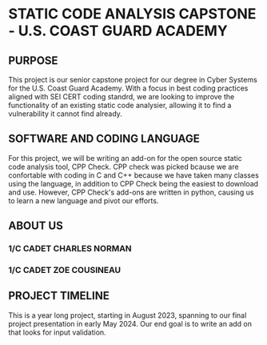 # STATIC CODE ANALYSIS CAPSTONE - U.S. COAST GUARD ACADEMY

## PURPOSE
This project is our senior capstone project for our degree in Cyber Systems for the U.S. Coast Guard Academy. With a focus in best coding practices aligned with SEI CERT coding standrd, we are looking to improve the functionality of an existing static code analysier, allowing it to find a vulnerability it cannot find already. 

## SOFTWARE AND CODING LANGUAGE
  For this project, we will be writing an add-on for the open source static code analysis tool, CPP Check. CPP check was picked bcause we are confortable with coding in C and C++ because we have taken many classes using the language, in addition to CPP Check being the easiest to download and use. 
    However, CPP Check's add-ons are written in python, causing us to learn a new language and pivot our efforts. 

## ABOUT US
### 1/C CADET CHARLES NORMAN
### 1/C CADET ZOE COUSINEAU

## PROJECT TIMELINE
  This is a year long project, starting in August 2023, spanning to our final project presentation in early May 2024. Our end goal is to write an add on that looks for input validation. 
